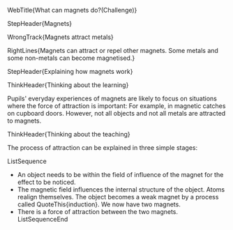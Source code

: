 WebTitle{What can magnets do?(Challenge)}

StepHeader{Magnets}

WrongTrack{Magnets attract metals}

RightLines{Magnets can attract or repel other magnets. Some metals and some non-metals can become magnetised.}

StepHeader{Explaining how magnets work}

ThinkHeader{Thinking about the learning}

Pupils&apos; everyday experiences of magnets are likely to focus on situations where the force of attraction is important: For example, in magnetic catches on cupboard doors. However, not all objects and not all metals are attracted to magnets.

ThinkHeader{Thinking about the teaching}

The process of attraction can be explained in three simple stages:

ListSequence
- An object needs to be within the field of influence of the magnet for the effect to be noticed.
- The magnetic field influences the internal structure of the object. Atoms realign themselves. The object becomes a weak magnet by a process called QuoteThis{induction}. We now have two magnets.
- There is a force of attraction between the two magnets.
ListSequenceEnd


